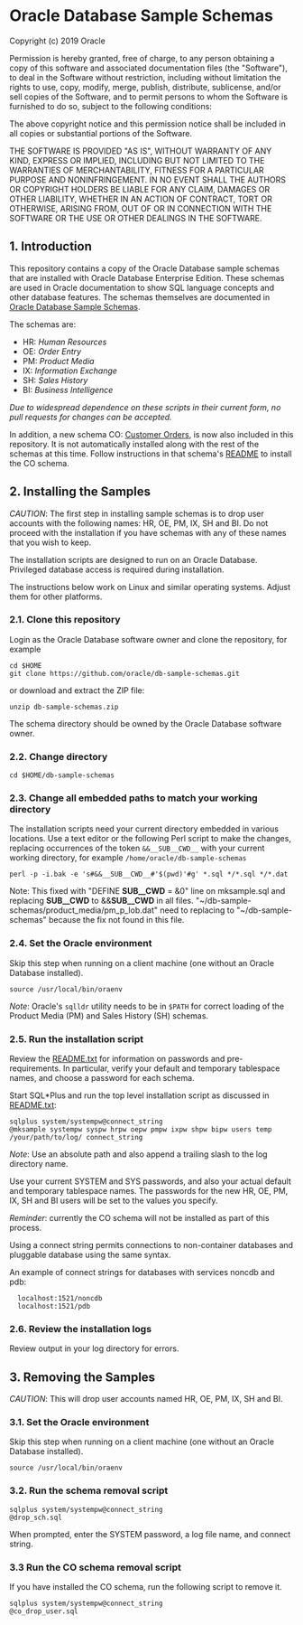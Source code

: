 # Oracle Database Sample Schemas

Copyright (c) 2019 Oracle

Permission is hereby granted, free of charge, to any person obtaining
a copy of this software and associated documentation files (the
"Software"), to deal in the Software without restriction, including
without limitation the rights to use, copy, modify, merge, publish,
distribute, sublicense, and/or sell copies of the Software, and to
permit persons to whom the Software is furnished to do so, subject to
the following conditions:

The above copyright notice and this permission notice shall be
included in all copies or substantial portions of the Software.

THE SOFTWARE IS PROVIDED "AS IS", WITHOUT WARRANTY OF ANY KIND,
EXPRESS OR IMPLIED, INCLUDING BUT NOT LIMITED TO THE WARRANTIES OF
MERCHANTABILITY, FITNESS FOR A PARTICULAR PURPOSE AND
NONINFRINGEMENT. IN NO EVENT SHALL THE AUTHORS OR COPYRIGHT HOLDERS BE
LIABLE FOR ANY CLAIM, DAMAGES OR OTHER LIABILITY, WHETHER IN AN ACTION
OF CONTRACT, TORT OR OTHERWISE, ARISING FROM, OUT OF OR IN CONNECTION
WITH THE SOFTWARE OR THE USE OR OTHER DEALINGS IN THE SOFTWARE.

## 1. Introduction

This repository contains a copy of the Oracle Database sample schemas
that are installed with Oracle Database Enterprise Edition.  These
schemas are used in Oracle documentation to show SQL language
concepts and other database features.  The schemas themselves are 
documented in [Oracle Database Sample Schemas](https://www.oracle.com/pls/topic/lookup?ctx=dblatest&id=COMSC).

The schemas are:

- HR: *Human Resources*
- OE: *Order Entry*
- PM: *Product Media*
- IX: *Information Exchange*
- SH: *Sales History*
- BI: *Business Intelligence*

*Due to widespread dependence on these scripts in their current form,
no pull requests for changes can be accepted.*

In addition, a new schema CO: [Customer Orders](https://github.com/oracle/db-sample-schemas/tree/master/customer_orders), is now also 
included in this repository. It is not automatically installed along with 
the rest of the schemas at this time. Follow instructions in that schema's 
[README](https://github.com/oracle/db-sample-schemas/blob/master/README.md) to install the CO schema.

## 2. Installing the Samples

*CAUTION*: The first step in installing sample schemas is to drop 
user accounts with the following names: HR, OE, PM, IX, SH and BI. 
Do not proceed with the installation if you have schemas with any 
of these names that you wish to keep.

The installation scripts are designed to run on an Oracle Database.  
Privileged database access is required during installation.

The instructions below work on Linux and similar operating systems.
Adjust them for other platforms.

### 2.1. Clone this repository

Login as the Oracle Database software owner and clone the repository, for example

```shell
cd $HOME
git clone https://github.com/oracle/db-sample-schemas.git
```

or download and extract the ZIP file:

```shell
unzip db-sample-schemas.zip
```

The schema directory should be owned by the Oracle Database software owner.

### 2.2. Change directory

```shell
cd $HOME/db-sample-schemas
```

### 2.3. Change all embedded paths to match your working directory

The installation scripts need your current directory embedded in
various locations.  Use a text editor or the following Perl script to
make the changes, replacing occurrences of the token `&&__SUB__CWD__`
with your current working directory, for example
`/home/oracle/db-sample-schemas`

```shell
perl -p -i.bak -e 's#&&__SUB__CWD__#'$(pwd)'#g' *.sql */*.sql */*.dat 
```
Note: This fixed with "DEFINE __SUB__CWD__  = &0" line on mksample.sql and replacing __SUB__CWD__ to &&__SUB__CWD__ in all files.
      "~/db-sample-schemas/product_media/pm_p_lob.dat" need to replacing to "~/db-sample-schemas" because the fix not found in this file.


### 2.4. Set the Oracle environment

Skip this step when running on a client machine (one without an Oracle 
Database installed).

```shell
source /usr/local/bin/oraenv
```

*Note*: Oracle's `sqlldr` utility needs to be in `$PATH` for correct
loading of the Product Media (PM) and Sales History (SH) schemas.

### 2.5.  Run the installation script

Review the [README.txt](#README.txt) for information on passwords and
pre-requirements. In particular, verify your default and temporary
tablespace names, and choose a password for each schema.

Start SQL*Plus and run the top level installation script as
discussed in [README.txt](#README.txt):

```shell
sqlplus system/systempw@connect_string
@mksample systempw syspw hrpw oepw pmpw ixpw shpw bipw users temp /your/path/to/log/ connect_string
```

*Note*: Use an absolute path and also append a trailing slash to the log directory name.

Use your current SYSTEM and SYS passwords, and also your actual
default and temporary tablespace names.  The passwords for the new
HR, OE, PM, IX, SH and BI users will be set to the values you
specify.

*Reminder*: currently the CO schema will not be installed as part of this 
process.

Using a connect string permits connections to non-container databases and 
pluggable database using the same syntax.

An example of connect strings for databases with services noncdb and pdb:
```
  localhost:1521/noncdb
  localhost:1521/pdb
```

### 2.6. Review the installation logs

Review output in your log directory for errors.

## 3. Removing the Samples

*CAUTION*: This will drop user accounts named HR, OE, PM, IX, SH and BI.

### 3.1. Set the Oracle environment

Skip this step when running on a client machine (one without an Oracle 
Database installed).

```shell
source /usr/local/bin/oraenv
```

### 3.2. Run the schema removal script

```shell
sqlplus system/systempw@connect_string
@drop_sch.sql
```

When prompted, enter the SYSTEM password, a log file name, and connect string.

### 3.3 Run the CO schema removal script

If you have installed the CO schema, run the following script to remove it. 

```shell
sqlplus system/systempw@connect_string
@co_drop_user.sql 
```
